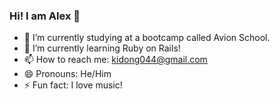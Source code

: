 ### Hi! I am Alex 👋

- 🔭 I’m currently studying at a bootcamp called Avion School.
- 🌱 I’m currently learning Ruby on Rails!
- 📫 How to reach me: kidong044@gmail.com
- 😄 Pronouns: He/Him
- ⚡ Fun fact: I love music!

